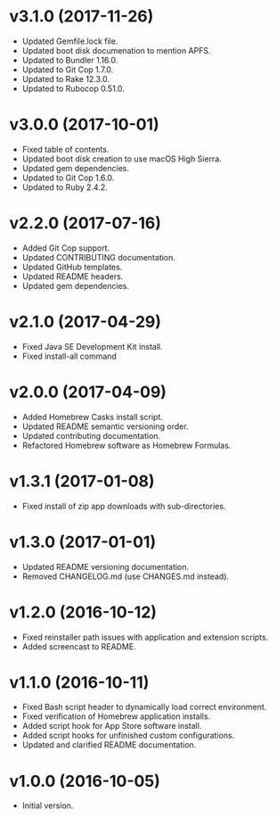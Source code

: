 # v3.1.0 (2017-11-26)

- Updated Gemfile.lock file.
- Updated boot disk documenation to mention APFS.
- Updated to Bundler 1.16.0.
- Updated to Git Cop 1.7.0.
- Updated to Rake 12.3.0.
- Updated to Rubocop 0.51.0.

# v3.0.0 (2017-10-01)

- Fixed table of contents.
- Updated boot disk creation to use macOS High Sierra.
- Updated gem dependencies.
- Updated to Git Cop 1.6.0.
- Updated to Ruby 2.4.2.

# v2.2.0 (2017-07-16)

- Added Git Cop support.
- Updated CONTRIBUTING documentation.
- Updated GitHub templates.
- Updated README headers.
- Updated gem dependencies.

# v2.1.0 (2017-04-29)

- Fixed Java SE Development Kit install.
- Fixed install-all command

# v2.0.0 (2017-04-09)

- Added Homebrew Casks install script.
- Updated README semantic versioning order.
- Updated contributing documentation.
- Refactored Homebrew software as Homebrew Formulas.

# v1.3.1 (2017-01-08)

- Fixed install of zip app downloads with sub-directories.

# v1.3.0 (2017-01-01)

- Updated README versioning documentation.
- Removed CHANGELOG.md (use CHANGES.md instead).

# v1.2.0 (2016-10-12)

- Fixed reinstaller path issues with application and extension scripts.
- Added screencast to README.

# v1.1.0 (2016-10-11)

- Fixed Bash script header to dynamically load correct environment.
- Fixed verification of Homebrew application installs.
- Added script hook for App Store software install.
- Added script hooks for unfinished custom configurations.
- Updated and clarified README documentation.

# v1.0.0 (2016-10-05)

- Initial version.

